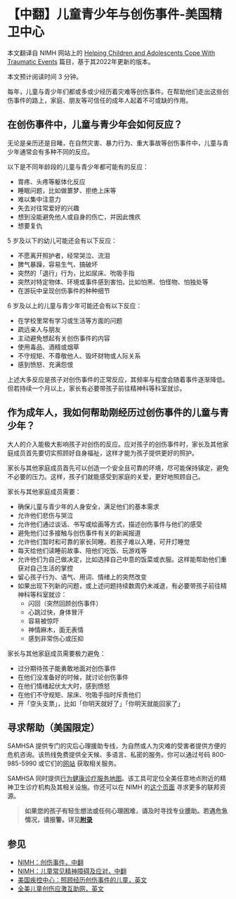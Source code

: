 # 【中翻】儿童青少年与创伤事件-美国精卫中心

本文翻译自 NIMH 网站上的 [Helping Children and Adolescents Cope With Traumatic Events](https://www.nimh.nih.gov/health/publications/helping-children-and-adolescents-cope-with-disasters-and-other-traumatic-events) 篇目，基于其2022年更新的版本。

本文预计阅读时间 3 分钟。

每年，儿童与青少年们都或多或少经历着灾难等创伤事件。在帮助他们走出这些创伤事件的路上，家庭、朋友等可信任的成年人起着不可或缺的作用。

## 在创伤事件中，儿童与青少年会如何反应？

无论是亲历还是目睹，在自然灾害、暴力行为、重大事故等创伤事件中，儿童与青少年通常会有多种不同的反应。

以下是不同年龄段的儿童与青少年都可能有的反应：

- 胃疼、头疼等躯体化反应
- 睡眠问题，比如做噩梦、拒绝上床等
- 难以集中注意力
- 失去对往常爱好的兴趣
- 想到没能避免他人或自身的伤亡，并因此愧疚
- 想要复仇

5 岁及以下的幼儿可能还会有以下反应：

- 不愿离开照护者，经常哭泣、流泪
- 脾气暴躁，容易生气、搞破坏
- 突然的「退行」行为，比如尿床、吮吸手指
- 突然对特定物体、环境或事件感到害怕，比如怕黑、怕怪物、怕独处等
- 在游玩中呈现创伤事件的种种细节

6 岁及以上的儿童与青少年可能还会有以下反应：

- 在学校里常有学习或生活等方面的问题
- 疏远亲人与朋友
- 主动避免想起有关创伤事件的内容
- 使用毒品、酒精或烟草
- 不守规矩、不尊敬他人、毁坏财物或人际关系
- 感到愤怒、充满怨恨

上述大多反应是孩子对创伤事件的正常反应，其频率与程度会随着事件逐渐降低。但若持续一个月以上，家长有必要带孩子前往精神科等科室就诊。

## 作为成年人，我如何帮助刚经历过创伤事件的儿童与青少年？

大人的介入能极大影响孩子对创伤的反应。应对孩子的创伤事件时，家长及其他家庭成员首先要切实照顾好自身福祉，这样才能为孩子提供更好的照护。

家长与其他家庭成员首先可以创造一个安全且可靠的环境，尽可能保持镇定，避免不必要的压力。这样，孩子们就能感受到家庭的关爱，更好地照顾自己。

家长与其他家庭成员需要：

- 确保儿童与青少年的人身安全，满足他们的基本需求
- 允许他们悲伤与哭泣
- 允许他们通过谈话、书写或绘画等方式，描述创伤事件与他们的感受
- 避免他们过多接触与创伤事件有关的新闻报道
- 允许他们暂时和可靠的家长同睡。若孩子难以入睡，可开灯睡觉
- 每天给他们读睡前故事、陪他们吃饭、玩游戏等
- 允许他们为自己做决定，比如选择自己中意的饭菜或衣服。这样能帮助他们重获对自己生活的掌控
- 留心孩子行为、语气、用词、情绪上的突然改变
- 如果出现下列新的问题，或上述问题持续数周仍未减退，有必要带孩子前往精神科等科室就诊：
  - 闪回（突然回顾创伤事件）
  - 心跳过快，身体冒汗
  - 容易被惊吓
  - 神情麻木，面无表情
  - 感到非常伤心或压抑

家长与其他家庭成员需要极力避免：

- 过分期待孩子能勇敢地面对创伤事件
- 在他们没准备好的时候，就讨论创伤事件
- 在他们情绪起伏太大时，感到愤怒
- 在他们不守规矩、尿床、吮吸手指时斥责他们
- 开「空头支票」，比如「你明天就好了」「你明天就能回家了」

## 寻求帮助（美国限定）

SAMHSA 提供专门的灾后心理援助专线，为自然或人为灾难的受害者提供方便的危机咨询。该热线免费提供全天候、多语言、私密的服务。你可以通过号码 800-985-5990 或它们的[网站](https://disasterdistress.samhsa.gov/) 获取相关服务。

SAMHSA 同时提供[行为健康诊疗服务地图](https://findtreatment.samhsa.gov/)。该工具可定位全美任意地点附近的精神卫生诊疗机构及其相关设施。你还可以在 NIMH 的[这个页面](https://www.nimh.nih.gov/findhelp) 寻求更多的联邦资源。

> **如果您的孩子有轻生想法或任何心理困难，请及时寻找专业援助。若遇危急情况，请报警。详见[附录](/appendix.md#危机干预与报警)**

## 参见

- [NIMH：创伤事件，中翻](.//TraumaticEvents.md)
- [NIMH：儿童常见精神障碍及应对，中翻](./Children.md)
- [美国疾控中心：照顾经历创伤事件的儿童，英文](http://www.cdc.gov/childrenindisasters)
- [全美儿童创伤应激互助网，英文](http://www.nctsn.org/)

